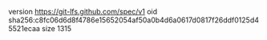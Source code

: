 version https://git-lfs.github.com/spec/v1
oid sha256:c8fc06d6d8f4786e15652054af50a0b4d6a0617d0817f26ddf0125d45521ecaa
size 1315
